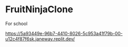 # FruitNinjaClone
For school



https://5a93449e-96b7-4410-8026-5c953a41f79b-00-u12c4f87f6sk.janeway.replit.dev/
